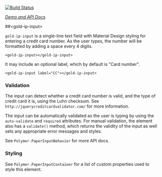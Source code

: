 
<!---

This README is automatically generated from the comments in these files:
gold-ip-input.html

Edit those files, and our readme bot will duplicate them over here!
Edit this file, and the bot will squash your changes :)

-->

[![Build Status](https://travis-ci.org/PolymerElements/gold-ip-input.svg?branch=master)](https://travis-ci.org/PolymerElements/gold-ip-input)

_[Demo and API Docs](https://elements.polymer-project.org/elements/gold-ip-input)_


##&lt;gold-ip-input&gt;


`gold-ip-input` is a single-line text field with Material Design styling
for entering a credit card number. As the user types, the number will be
formatted by adding a space every 4 digits.

    <gold-ip-input></gold-ip-input>

It may include an optional label, which by default is "Card number".

    <gold-ip-input label="CC"></gold-ip-input>

### Validation

The input can detect whether a credit card number is valid, and the type
of credit card it is, using the Luhn checksum. See `http://jquerycreditcardvalidator.com/`
for more information.

The input can be automatically validated as the user is typing by using
the `auto-validate` and `required` attributes. For manual validation, the
element also has a `validate()` method, which returns the validity of the
input as well sets any appropriate error messages and styles.

See `Polymer.PaperInputBehavior` for more API docs.

### Styling

See `Polymer.PaperInputContainer` for a list of custom properties used to
style this element.


